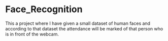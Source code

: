 # Face_Recognition
This a  project where I have given a small dataset of human faces and according to that dataset the attendance will be marked of that person who is in front of the webcam. 
